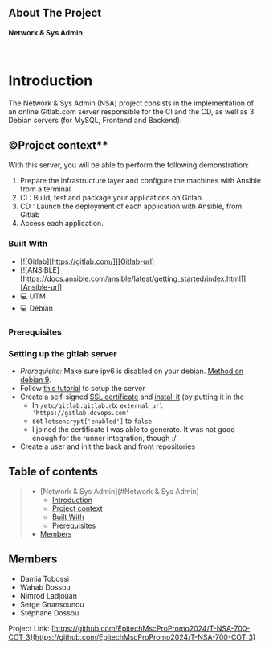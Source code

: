 <!-- ABOUT THE PROJECT -->
## About The Project
**Network & Sys Admin**

&nbsp;
# **Introduction**
The Network & Sys Admin (NSA) project consists in the implementation of an online Gitlab.com server responsible for the CI and the CD, as well as 3 Debian servers (for MySQL, Frontend and Backend).
&nbsp;
## ©Project context**
With this server, you will be able to perform the following demonstration:
1. Prepare the infrastructure layer and configure the
machines with Ansible from a terminal
2. CI : Build, test and package your applications
on Gitlab
3. CD : Launch the deployment of each application
with Ansible, from Gitlab
4. Access each application.
&nbsp;

### Built With


* [![Gitlab][https://gitlab.com/]][Gitlab-url]
* [![ANSIBLE][https://docs.ansible.com/ansible/latest/getting_started/index.html]][Ansible-url]
* 💻 UTM
* 💻 Debian


### Prerequisites
### Setting up the gitlab server

* *Prerequisite:* Make sure ipv6 is disabled on your debian. [Method on debian 9](https://www.itzgeek.com/how-tos/linux/debian/how-to-disable-ipv6-on-debian-9-ubuntu-16-04.html#Method_1).
* Follow [this tutorial](https://www.digitalocean.com/community/tutorials/how-to-install-and-configure-gitlab-on-debian-9) to setup the server
* Create a self-signed [SSL certificate](https://support.ssl.com/Knowledgebase/Article/View/19/0/der-vs-crt-vs-cer-vs-pem-certificates-and-how-to-convert-them) and [install it](https://docs.gitlab.com/omnibus/settings/ssl.html#install-custom-public-certificates) (by putting it in the 
  * In `/etc/gitlab.gitlab.rb`: `external_url 'https://gitlab.devops.com'`
  * set `letsencrypt['enabled']` to `false`
  * I joined the certificate I was able to generate. It was not good enough for the runner integration, though :/
* Create a user and init the back and front repositories



## Table of contents
> * [Network & Sys Admin](#Network & Sys Admin)
>   * [Introduction](#introduction)
>   * [Project context](#project-context)
>   * [Built With](#BuiltWith)
>   * [Prerequisites](#Prerequisites)
> * [Members](#Members)
&nbsp;

<!-- CONTACT -->
## Members

* Damia Tobossi
* Wahab Dossou
* Nimrod Ladjouan
* Serge Gnansounou
* Stéphane Dossou

Project Link: [https://github.com/EpitechMscProPromo2024/T-NSA-700-COT_3](https://github.com/EpitechMscProPromo2024/T-NSA-700-COT_3)
